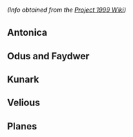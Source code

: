 ###### *(Info obtained from the <a href="https:\\wiki.project1999.com">Project 1999 Wiki</a>)*




## Antonica

## Odus and Faydwer

## Kunark

## Velious

## Planes

